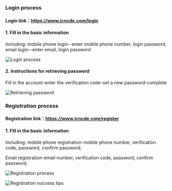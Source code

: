 ### Login process

#### Login link：<a href="https://www.icncde.com/login" target="_blank">https://www.icncde.com/login</a>


#### 1. Fill in the basic information
Including: mobile phone login--enter mobile phone number, login password, email login--enter email, login password

![Login process](https://icnm.oss-ap-southeast-1.aliyuncs.com/md/login1-en.png "Login process")

#### 2. Instructions for retrieving password
Fill in the account-enter the verification code-set a new password-complete

![Retrieving password](https://icnm.oss-ap-southeast-1.aliyuncs.com/md/login2-en.png "Retrieving password")

### Registration process

#### Registration link：<a href="https://www.icncde.com/register" target="_blank">https://www.icncde.com/register</a>

#### 1. Fill in the basic information
Including: mobile phone registration-mobile phone number, verification code, password, confirm password;

Email registration-email number, verification code, password, confirm password;

![Registration process](https://icnm.oss-ap-southeast-1.aliyuncs.com/md/register1-en.png "Registration process")

![Registration success tips](https://icnm.oss-ap-southeast-1.aliyuncs.com/md/register2-en.png "Registration success tips")